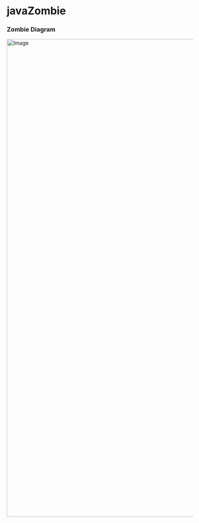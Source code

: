 # javaZombie

### Zombie Diagram
<img width="1289" alt="Image" src="https://github.com/user-attachments/assets/91afe782-aceb-4bda-8b66-a34c9700fb6e" />
